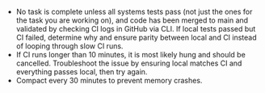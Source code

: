- No task is complete unless all systems tests pass (not just the ones for the task you are working on), and code has been merged to main and validated by checking CI logs in GitHub via CLI. If local tests passed but CI failed, determine why and ensure parity between local and CI instead of looping through slow CI runs.
- If CI runs longer than 10 minutes, it is most likely hung and should be cancelled. Troubleshoot the issue by ensuring local matches CI and everything passes local, then try again.
- Compact every 30 minutes to prevent memory crashes.
